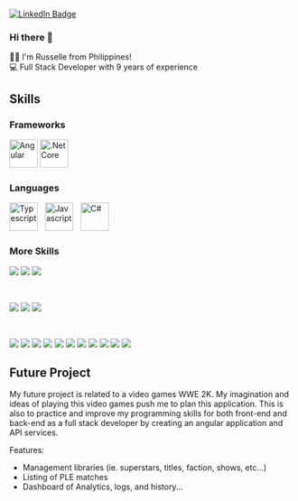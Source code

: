 [![LinkedIn Badge](https://img.shields.io/badge/LinkedIn-Profile-informational?style=flat&logo=linkedin&logoColor=white&color=0D76A8)](https://www.linkedin.com/in/joe-russelle-ramos/)

### Hi there 👋

🧑‍💻 I'm Russelle from Philippines!  
💻 Full Stack Developer with 9 years of experience  

## Skills
### Frameworks
<div align="left">
  <img
    src="https://github.com/user-attachments/assets/322f517c-dea6-4c5b-ba6c-8e422eeb85b1"
    height="50"
    alt="Angular"
    title="Angular"
  />
  <img
    src="https://github.com/user-attachments/assets/2ed48ef5-1b22-4eee-85c7-ba873ba15163"
    height="50"
    alt=".Net Core"
    title=".Net Core"
  />
</div>

### Languages
<div align="left">
<img
  src="https://github.com/user-attachments/assets/941413cd-b54e-4f3b-a370-717ef99af02c"
  height="50"
  alt="Typescript"
  title="Typescript"
/>
<img width="5" />
<img
  src="https://github.com/user-attachments/assets/df04252e-496e-42e2-9cc2-698bb1c31623"
  height="50"
  alt="Javascript"
  title="Javascript"
/>
<img width="5" />
<img
  src="https://github.com/user-attachments/assets/8afc5b17-d88f-4eb7-ad13-06cbdbfc13b5"
  height="50"
  alt="C#"
  title="C#"
/>
</div>

### More Skills
![](https://img.shields.io/badge/Style-CSS-informational?style=flat&logo=css3&logoColor=2965f1&labelColor=%23ebebeb&color=2965f1)
![](https://img.shields.io/badge/Test-Jest-informational?style=flat&logo=jest&logoColor=%23C21325&labelColor=%23ebebeb&color=%23C21325)
![](https://img.shields.io/badge/Test-xUnit.net-informational?style=flat&logo=x&logoColor=black&labelColor=%23ebebeb&color=black)

<br>

![](https://img.shields.io/badge/Tools-Sony_Vegas-informational?style=flat&logo=vegas&logoColor=%231A1A1A&labelColor=%23ebebeb&color=%231A1A1A)
![](https://img.shields.io/badge/Adobe_Tools-Photoshop-informational?style=flat&logoColor=%23001E36&labelColor=%23ebebeb&color=%23001E36)
![](https://img.shields.io/badge/Adobe_Tools-After_Effects-informational?style=flat&logoColor=%23393665&labelColor=%23ebebeb&color=%23393665)

<br>

![](https://img.shields.io/badge/IDE-Visual_Studio-informational?style=flat&logoColor=%230078d7&labelColor=%23ebebeb&color=%230078d7)
![](https://img.shields.io/badge/IDE-Visual_Studio_Code-informational?style=flat&logoColor=%230078d7&labelColor=%23ebebeb&color=%230078d7)
![](https://img.shields.io/badge/Quality-SonarQube-informational?style=flat&logo=sonarqube&logoColor=%234E9BCD&labelColor=%23ebebeb&color=%234E9BCD)
![](https://img.shields.io/badge/Library-Material_UI-informational?style=flat&logo=mui&logoColor=%23007FFF&labelColor=%23ebebeb&color=%23007FFF)
![](https://img.shields.io/badge/Tools-Jira-informational?style=flat&logo=jira&logoColor=%230052CC&labelColor=%23ebebeb&color=%230052CC)
![](https://img.shields.io/badge/Tools-MS_Azure-informational?style=flat&logoColor=%230078D4&labelColor=%23ebebeb&color=%230078D4)
![](https://img.shields.io/badge/Database-MS_SQL-informational?style=flat&logoColor=yellow&labelColor=%23ebebeb&color=yellow)
![](https://img.shields.io/badge/Tools-Postman-informational?style=flat&logo=postman&logoColor=%23FF6C37&labelColor=%23ebebeb&color=%23FF6C37)
![](https://img.shields.io/badge/Tools-Jenkins-informational?style=flat&logo=jenkins&logoColor=%23D24939&labelColor=%23ebebeb&color=%23D24939)
![](https://img.shields.io/badge/Tools-GitLab-informational?style=flat&logo=gitlab&logoColor=%23FC6D26&labelColor=%23ebebeb&color=%23FC6D26)
![](https://img.shields.io/badge/Tools-GitHub-informational?style=flat&logo=github&logoColor=%23181717&labelColor=%23ebebeb&color=%23181717)

## Future Project
My future project is related to a video games WWE 2K. My imagination and ideas of playing this video games push me to plan this application.
This is also to practice and improve my programming skills for both front-end and back-end as a full stack developer by creating an angular application and API services.

Features:
- Management libraries (ie. superstars, titles, faction, shows, etc...)
- Listing of PLE matches
- Dashboard of Analytics, logs, and history...

